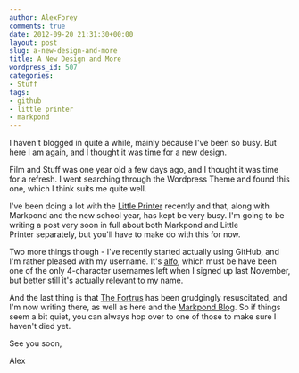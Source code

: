 ```yaml
---
author: AlexForey
comments: true
date: 2012-09-20 21:31:30+00:00
layout: post
slug: a-new-design-and-more
title: A New Design and More
wordpress_id: 507
categories:
- Stuff
tags:
- github
- little printer
- markpond
---
```


I haven't blogged in quite a while, mainly because I've been so busy. But here I am again, and I thought it was time for a new design.

Film and Stuff was one year old a few days ago, and I thought it was time for a refresh. I went searching through the Wordpress Theme and found this one, which I think suits me quite well.

I've been doing a lot with the [Little Printer](http://bergcloud.com) recently and that, along with Markpond and the new school year, has kept be very busy. I'm going to be writing a post very soon in full about both Markpond and Little Printer separately, but you'll have to make do with this for now.

Two more things though - I've recently started actually using GitHub, and I'm rather pleased with my username. It's [alfo](https://github.com/alfo), which must be have been one of the only 4-character usernames left when I signed up last November, but better still it's actually relevant to my name.

And the last thing is that [The Fortrus](http://fortr.us) has been grudgingly resuscitated, and I'm now writing there, as well as here and the [Markpond Blog](http://blog.markpond.com). So if things seem a bit quiet, you can always hop over to one of those to make sure I haven't died yet.

See you soon,

Alex
